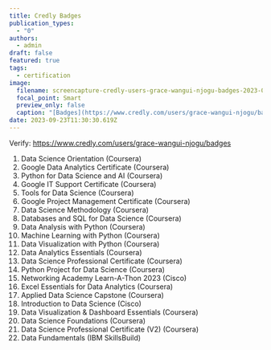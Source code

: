 ```yaml
---
title: Credly Badges
publication_types:
  - "0"
authors:
  - admin
draft: false
featured: true
tags:
  - certification
image:
  filename: screencapture-credly-users-grace-wangui-njogu-badges-2023-09-24-13_40_58.png
  focal_point: Smart
  preview_only: false
  caption: "[Badges](https://www.credly.com/users/grace-wangui-njogu/badges)"
date: 2023-09-23T11:30:30.619Z
---
```

Verify: https://www.credly.com/users/grace-wangui-njogu/badges

1. Data Science Orientation	(Coursera)
2. Google Data Analytics Certificate	(Coursera)
3. Python for Data Science and AI	(Coursera)
4. Google IT Support Certificate	(Coursera)
5. Tools for Data Science	(Coursera)
6. Google Project Management Certificate	(Coursera)
7. Data Science Methodology	(Coursera)
8. Databases and SQL for Data Science	(Coursera)
9. Data Analysis with Python	(Coursera)
10. Machine Learning with Python	(Coursera)
11. Data Visualization with Python	(Coursera)
12. Data Analytics Essentials	(Coursera)
13. Data Science Professional Certificate	(Coursera)
14. Python Project for Data Science	(Coursera)
15. Networking Academy Learn-A-Thon 2023	(Cisco)
16. Excel Essentials for Data Analytics	(Coursera)
17. Applied Data Science Capstone	(Coursera)
18. Introduction to Data Science	(Cisco)
19. Data Visualization & Dashboard Essentials	(Coursera)
20. Data Science Foundations	(Coursera)
21. Data Science Professional Certificate (V2)	(Coursera)
22. Data Fundamentals	(IBM SkillsBuild)